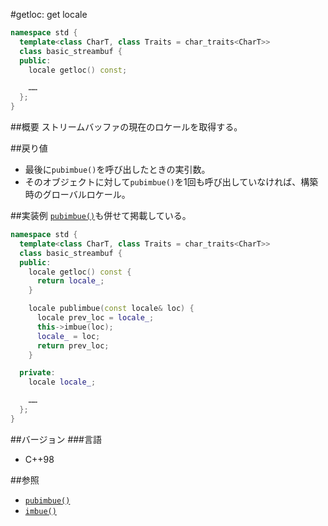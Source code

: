 #getloc: get locale
```cpp
namespace std {
  template<class CharT, class Traits = char_traits<CharT>>
  class basic_streambuf {
  public:
    locale getloc() const;

    ……
  };
}
```

##概要
ストリームバッファの現在のロケールを取得する。

##戻り値
- 最後に`pubimbue()`を呼び出したときの実引数。
- そのオブジェクトに対して`pubimbue()`を1回も呼び出していなければ、構築時のグローバルロケール。

##実装例
[`pubimbue()`](pubimbue.md)も併せて掲載している。
```cpp
namespace std {
  template<class CharT, class Traits = char_traits<CharT>>
  class basic_streambuf {
  public:
    locale getloc() const {
      return locale_;
    }

    locale publimbue(const locale& loc) {
      locale prev_loc = locale_;
      this->imbue(loc);
      locale_ = loc;
      return prev_loc;
    }

  private:
    locale locale_;

    ……
  };
}
```

##バージョン
###言語
- C++98

##参照
- [`pubimbue()`](pubimbue.md)
- [`imbue()`](imbue.md)
